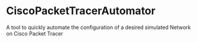 # CiscoPacketTracerAutomator
A tool to quickly automate the configuration of a desired simulated Network on Cisco Packet Tracer
